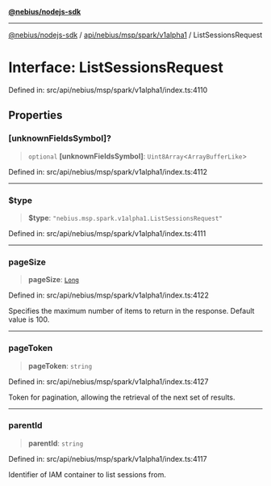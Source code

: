 [**@nebius/nodejs-sdk**](../../../../../../README.md)

---

[@nebius/nodejs-sdk](../../../../../../README.md) / [api/nebius/msp/spark/v1alpha1](../README.md) / ListSessionsRequest

# Interface: ListSessionsRequest

Defined in: src/api/nebius/msp/spark/v1alpha1/index.ts:4110

## Properties

### \[unknownFieldsSymbol\]?

> `optional` **\[unknownFieldsSymbol\]**: `Uint8Array`\<`ArrayBufferLike`\>

Defined in: src/api/nebius/msp/spark/v1alpha1/index.ts:4112

---

### $type

> **$type**: `"nebius.msp.spark.v1alpha1.ListSessionsRequest"`

Defined in: src/api/nebius/msp/spark/v1alpha1/index.ts:4111

---

### pageSize

> **pageSize**: [`Long`](../../../../../../runtime/protos/core/classes/Long.md)

Defined in: src/api/nebius/msp/spark/v1alpha1/index.ts:4122

Specifies the maximum number of items to return in the response. Default value is 100.

---

### pageToken

> **pageToken**: `string`

Defined in: src/api/nebius/msp/spark/v1alpha1/index.ts:4127

Token for pagination, allowing the retrieval of the next set of results.

---

### parentId

> **parentId**: `string`

Defined in: src/api/nebius/msp/spark/v1alpha1/index.ts:4117

Identifier of IAM container to list sessions from.
